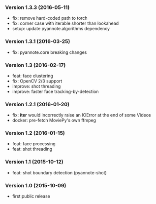 ### Version 1.3.3 (2016-05-11)

  - fix: remove hard-coded path to torch
  - fix: corner case with iterable shorter than lookahead
  - setup: update pyannote.algorithms dependency

### Version 1.3.1 (2016-03-25)

  - fix: pyannote.core breaking changes

### Version 1.3 (2016-02-17)

  - feat: face clustering
  - fix: OpenCV 2/3 support
  - improve: shot threading
  - improve: faster face tracking-by-detection

### Version 1.2.1 (2016-01-20)

  - fix: __iter__ would incorrectly raise an IOError at the end of some Videos
  - docker: pre-fetch MoviePy's own ffmpeg

### Version 1.2 (2016-01-15)

  - feat: face processing
  - feat: shot threading

### Version 1.1 (2015-10-12)

  - feat: shot boundary detection (pyannote-shot)

### Version 1.0 (2015-10-09)

  - first public release

